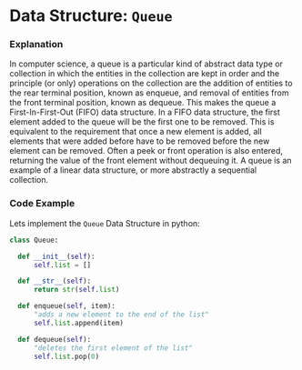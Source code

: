 # Data Structure: `Queue`

### Explanation

 In computer science, a queue is a particular kind of abstract data type or collection in which the entities in the collection are kept in order and the principle (or only) operations on the collection are the addition of entities to the rear terminal position, known as enqueue, and removal of entities from the front terminal position, known as dequeue. This makes the queue a First-In-First-Out (FIFO) data structure. In a FIFO data structure, the first element added to the queue will be the first one to be removed. This is equivalent to the requirement that once a new element is added, all elements that were added before have to be removed before the new element can be removed. Often a peek or front operation is also entered, returning the value of the front element without dequeuing it. A queue is an example of a linear data structure, or more abstractly a sequential collection.

### Code Example

Lets implement the `Queue` Data Structure in python:
```python
class Queue:  

  def __init__(self):
      self.list = []

  def __str__(self):
      return str(self.list)

  def enqueue(self, item):
      "adds a new element to the end of the list"
      self.list.append(item)

  def dequeue(self):
      "deletes the first element of the list"
      self.list.pop(0)
```
